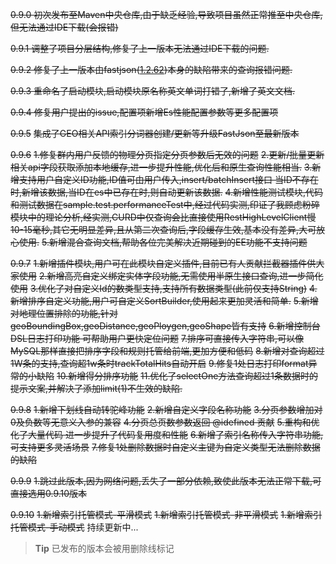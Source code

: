 ~~0.9.0 初次发布至Maven中央仓库,由于缺乏经验,导致项目虽然正常推至中央仓库,但无法通过IDE下载(会报错)~~

~~0.9.1 调整了项目分层结构,修复了上一版本无法通过IDE下载的问题.~~

~~0.9.2 修复了上一版本由fastjson(~~[~~1.2.62~~](https://github.com/alibaba/fastjson/issues/2780)~~)本身的缺陷带来的查询报错问题.~~

~~0.9.3 重命名了启动模块,启动模块原名称英文单词打错了,新增了英文文档.~~

~~0.9.4 修复用户提出的issue,配置项新增Es性能配置参数等更多配置项~~

~~0.9.5~~
~~集成了GEO相关API~~~~~~索引分词器创建/更新等~~~~~~升级FastJson至最新版本~~

~~0.9.6~~
~~1.修复群内用户反馈的物理分页指定分页参数后无效的问题~~
~~2.更新/批量更新相关api字段获取添加本地缓存,进一步提升性能,优化后和原生查询性能相当.~~
~~3.新增支持用户自定义ID功能,ID值可由用户传入,insert/batchInsert接口 当ID不存在时,新增该数据,当ID在es中已存在时,则自动更新该数据.~~
~~4.新增性能测试模块,代码和测试数据在sample.test.performanceTest中,经过代码实测,印证了我顾虑粉碎模块中的理论分析,经实测,CURD中仅查询会比直接使用RestHighLevelClient慢10-15毫秒,其它无明显差异,且从第二次查询后,字段缓存生效,基本没有差异,大可放心使用.~~
~~5.新增混合查询文档,帮助各位完美解决近期碰到的EE功能不支持问题~~

~~0.9.7~~
~~1.新增插件模块,用户可在此模块自定义插件,目前已有人贡献拦截器插件供大家使用~~
~~2.新增高亮自定义绑定实体字段功能,无需使用半原生接口查询,进一步简化使用~~
~~3.优化了对自定义Id的数类型支持,支持所有数据类型(此前仅支持String)~~
~~4.新增排序自定义功能,用户可自定义SortBuilder,使用起来更加灵活和简单.~~
~~5.新增对地理位置排除的功能,针对geoBoundingBox,geoDistance,geoPloygen,geoShape皆有支持~~
~~6.新增控制台DSL日志打印功能 可帮助用户更快定位问题~~
~~7.排序可直接传入字符串,可以像MySQL那样直接把排序字段和规则托管给前端,更加方便和低码~~
~~8.新增对查询超过1W条的支持,查询超1w条时trackTotalHits自动开启~~
~~9.修复1处日志打印format异常的小缺陷~~
~~10.新增得分排序功能~~
~~11.优化了selectOne方法查询超过1条数据时的提示文案,并解决了添加limit(1)不生效的缺陷.~~

~~0.9.8~~
~~1.新增下划线自动转驼峰功能~~
~~2.新增自定义字段名称功能~~
~~3.分页参数增加对0及负数等无意义入参的兼容~~
~~4.分页总页数参数返回 @idefined 贡献~~
~~5.重构和优化了大量代码 进一步提升了代码复用度和性能~~
~~6.新增了索引名称传入字符串功能,可支持更多灵活场景~~
~~7.修复1处删除数据时自定义主键为自定义类型无法删除数据的缺陷~~

~~0.9.9~~
~~1.跳过此版本,因为网络问题,丢失了一部分依赖,致使此版本无法正常下载,可直接选用0.9.10版本~~

~~0.9.10~~
~~1.新增索引托管模式-平滑模式~~
~~1.新增索引托管模式-非平滑模式~~
~~1.新增索引托管模式-手动模式~~
持续更新中...

> **Tip**
> 已发布的版本会被用删除线标记

